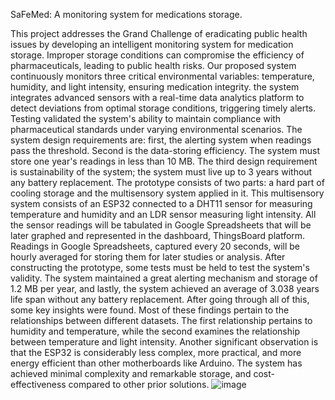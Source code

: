 SaFeMed: A monitoring system for medications storage.

  This project addresses the Grand Challenge of eradicating public health issues by developing an intelligent monitoring system for medication storage. Improper storage conditions can compromise the efficiency of pharmaceuticals, leading to public health risks. Our proposed system continuously monitors three critical environmental variables: temperature, humidity, and light intensity, ensuring medication integrity. the system integrates advanced sensors with a real-time data analytics platform to detect deviations from optimal storage conditions, triggering timely alerts. Testing validated the system's ability to maintain compliance with pharmaceutical standards under varying environmental scenarios. The system design requirements are: first, the alerting system when readings pass the threshold. Second is the data-storing efficiency. The system must store one year's readings in less than 10 MB. The third design requirement is sustainability of the system; the system must live up to 3 years without any battery replacement. The prototype consists of two parts: a hard part of cooling storage and the multisensory system applied in it. This multisensory system consists of an ESP32 connected to a DHT11 sensor for measuring temperature and humidity and an LDR sensor measuring light intensity. All the sensor readings will be tabulated in Google Spreadsheets that will be later graphed and represented in the dashboard, ThingsBoard  platform. Readings in Google Spreadsheets, captured every 20 seconds, will be hourly averaged for storing them for later studies or analysis. After constructing the prototype, some tests must be held to test the system's validity. The system maintained a great alerting mechanism and storage of 1.2 MB per year, and lastly, the system achieved an average of 3.038 years life span without any battery replacement. After going through all of this, some key insights were found. Most of these findings pertain to the relationships between different datasets. The first relationship pertains to humidity and temperature, while the second examines the relationship between temperature and light intensity. Another significant observation is that the ESP32 is considerably less complex, more practical, and more energy efficient than other motherboards like Arduino. The system has achieved minimal complexity and remarkable storage, and cost-effectiveness compared to other prior solutions.
![image](https://github.com/user-attachments/assets/a565cefc-f58c-483f-98bd-d3e866099c73)
